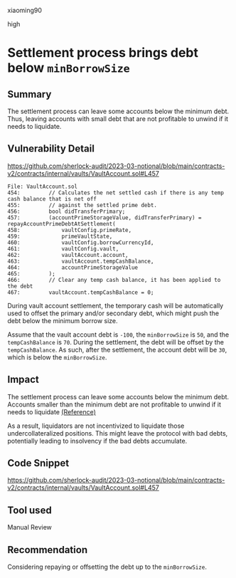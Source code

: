 xiaoming90

high

# Settlement process brings debt below `minBorrowSize`

## Summary

The settlement process can leave some accounts below the minimum debt. Thus, leaving accounts with small debt that are not profitable to unwind if it needs to liquidate.

## Vulnerability Detail

https://github.com/sherlock-audit/2023-03-notional/blob/main/contracts-v2/contracts/internal/vaults/VaultAccount.sol#L457

```solidity
File: VaultAccount.sol
454:         // Calculates the net settled cash if there is any temp cash balance that is net off
455:         // against the settled prime debt.
456:         bool didTransferPrimary;
457:         (accountPrimeStorageValue, didTransferPrimary) = repayAccountPrimeDebtAtSettlement(
458:             vaultConfig.primeRate,
459:             primeVaultState,
460:             vaultConfig.borrowCurrencyId,
461:             vaultConfig.vault,
462:             vaultAccount.account,
463:             vaultAccount.tempCashBalance,
464:             accountPrimeStorageValue
465:         );
466:         // Clear any temp cash balance, it has been applied to the debt
467:         vaultAccount.tempCashBalance = 0;
```

During vault account settlement, the temporary cash will be automatically used to offset the primary and/or secondary debt, which might push the debt below the minimum borrow size.

Assume that the vault account debt is `-100`, the `minBorrowSize` is `50`, and the `tempCashBalance` is `70`. During the settlement, the debt will be offset by the `tempCashBalance`. As such, after the settlement, the account debt will be `30`, which is below the `minBorrowSize`.

## Impact

The settlement process can leave some accounts below the minimum debt. Accounts smaller than the minimum debt are not profitable to unwind if it needs to liquidate [(Reference)](https://github.com/sherlock-audit/2023-03-notional/blob/main/contracts-v2/contracts/internal/vaults/VaultAccount.sol#L329)

As a result, liquidators are not incentivized to liquidate those undercollateralized positions. This might leave the protocol with bad debts, potentially leading to insolvency if the bad debts accumulate.

## Code Snippet

https://github.com/sherlock-audit/2023-03-notional/blob/main/contracts-v2/contracts/internal/vaults/VaultAccount.sol#L457

## Tool used

Manual Review

## Recommendation

Considering repaying or offsetting the debt up to the `minBorrowSize`.